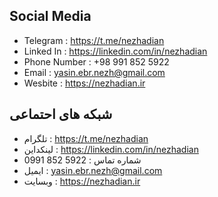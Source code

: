 ## Social Media
- Telegram : https://t.me/nezhadian
- Linked In : https://linkedin.com/in/nezhadian
- Phone Number : +98 991 852 5922
- Email : yasin.ebr.nezh@gmail.com
- Wesbite : https://nezhadian.ir
## شبکه های احتماعی 
- تلگرام : https://t.me/nezhadian
- لینکداین : https://linkedin.com/in/nezhadian
- شماره تماس : 0991&nbsp;852&nbsp;5922
- ایمیل : yasin.ebr.nezh@gmail.com
- وبسایت : https://nezhadian.ir

